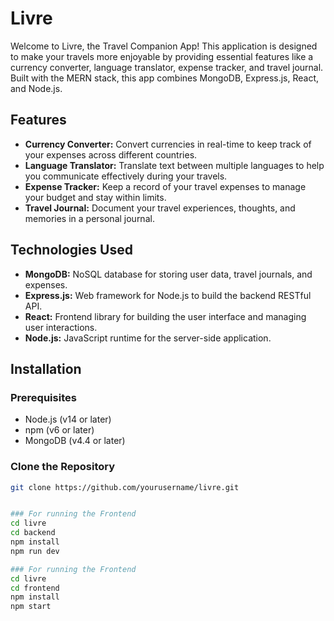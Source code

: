 # Livre

Welcome to Livre, the Travel Companion App! This application is designed to make your travels more enjoyable by providing essential features like a currency converter, language translator, expense tracker, and travel journal. Built with the MERN stack, this app combines MongoDB, Express.js, React, and Node.js.

## Features

- **Currency Converter:** Convert currencies in real-time to keep track of your expenses across different countries.
- **Language Translator:** Translate text between multiple languages to help you communicate effectively during your travels.
- **Expense Tracker:** Keep a record of your travel expenses to manage your budget and stay within limits.
- **Travel Journal:** Document your travel experiences, thoughts, and memories in a personal journal.

## Technologies Used

- **MongoDB:** NoSQL database for storing user data, travel journals, and expenses.
- **Express.js:** Web framework for Node.js to build the backend RESTful API.
- **React:** Frontend library for building the user interface and managing user interactions.
- **Node.js:** JavaScript runtime for the server-side application.

## Installation

### Prerequisites

- Node.js (v14 or later)
- npm (v6 or later)
- MongoDB (v4.4 or later)

### Clone the Repository

```bash
git clone https://github.com/yourusername/livre.git


### For running the Frontend
cd livre
cd backend
npm install
npm run dev

### For running the Frontend
cd livre
cd frontend
npm install
npm start



